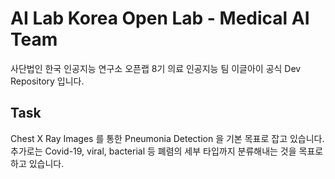 # AI Lab Korea Open Lab - Medical AI Team

사단법인 한국 인공지능 연구소 오픈랩 8기 의료 인공지능 팀 이글아이 공식 Dev Repository 입니다.

## Task

Chest X Ray Images 를 통한 Pneumonia Detection 을 기본 목표로 잡고 있습니다. 추가로는 Covid-19, viral, bacterial 등 폐렴의 세부 타입까지 분류해내는 것을 목표로 하고 있습니다.
